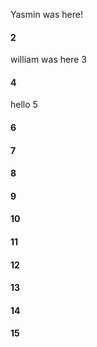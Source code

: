 Yasmin was here!
#### 2
william was here 3
#### 4
hello 5
#### 6
#### 7
#### 8
#### 9
#### 10
#### 11
#### 12
#### 13
#### 14
#### 15
